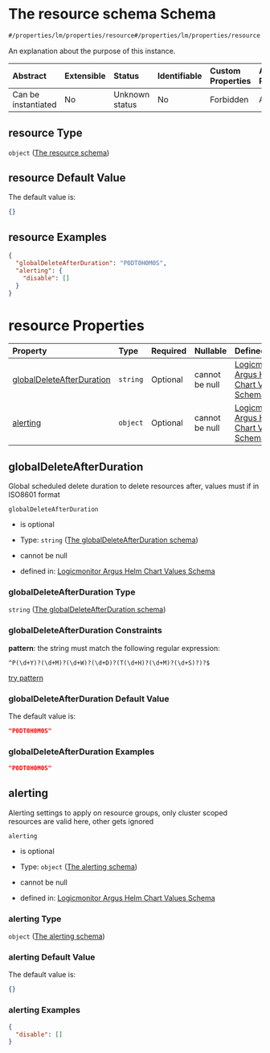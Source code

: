 # The resource schema Schema

```txt
#/properties/lm/properties/resource#/properties/lm/properties/resource
```

An explanation about the purpose of this instance.

| Abstract            | Extensible | Status         | Identifiable | Custom Properties | Additional Properties | Access Restrictions | Defined In                                                        |
| :------------------ | :--------- | :------------- | :----------- | :---------------- | :-------------------- | :------------------ | :---------------------------------------------------------------- |
| Can be instantiated | No         | Unknown status | No           | Forbidden         | Allowed               | none                | [values.schema.json\*](values.schema.json "open original schema") |

## resource Type

`object` ([The resource schema](values-properties-the-lm-schema-properties-the-resource-schema.md))

## resource Default Value

The default value is:

```json
{}
```

## resource Examples

```json
{
  "globalDeleteAfterDuration": "P0DT0H0M0S",
  "alerting": {
    "disable": []
  }
}
```

# resource Properties

| Property                                                | Type     | Required | Nullable       | Defined by                                                                                                                                                                                                                                                                                                          |
| :------------------------------------------------------ | :------- | :------- | :------------- | :------------------------------------------------------------------------------------------------------------------------------------------------------------------------------------------------------------------------------------------------------------------------------------------------------------------ |
| [globalDeleteAfterDuration](#globaldeleteafterduration) | `string` | Optional | cannot be null | [Logicmonitor Argus Helm Chart Values Schema](values-properties-the-lm-schema-properties-the-resource-schema-properties-the-globaldeleteafterduration-schema.md "#/properties/lm/properties/resource/properties/globalDeleteAfterDuration#/properties/lm/properties/resource/properties/globalDeleteAfterDuration") |
| [alerting](#alerting)                                   | `object` | Optional | cannot be null | [Logicmonitor Argus Helm Chart Values Schema](values-properties-the-lm-schema-properties-the-resource-schema-properties-the-alerting-schema.md "#/properties/lm/properties/resource/properties/alerting#/properties/lm/properties/resource/properties/alerting")                                                    |

## globalDeleteAfterDuration

Global scheduled delete duration to delete resources after, values must if in ISO8601 format

`globalDeleteAfterDuration`

*   is optional

*   Type: `string` ([The globalDeleteAfterDuration schema](values-properties-the-lm-schema-properties-the-resource-schema-properties-the-globaldeleteafterduration-schema.md))

*   cannot be null

*   defined in: [Logicmonitor Argus Helm Chart Values Schema](values-properties-the-lm-schema-properties-the-resource-schema-properties-the-globaldeleteafterduration-schema.md "#/properties/lm/properties/resource/properties/globalDeleteAfterDuration#/properties/lm/properties/resource/properties/globalDeleteAfterDuration")

### globalDeleteAfterDuration Type

`string` ([The globalDeleteAfterDuration schema](values-properties-the-lm-schema-properties-the-resource-schema-properties-the-globaldeleteafterduration-schema.md))

### globalDeleteAfterDuration Constraints

**pattern**: the string must match the following regular expression:&#x20;

```regexp
^P(\d+Y)?(\d+M)?(\d+W)?(\d+D)?(T(\d+H)?(\d+M)?(\d+S)?)?$
```

[try pattern](https://regexr.com/?expression=%5EP\(%5Cd%2BY\)%3F\(%5Cd%2BM\)%3F\(%5Cd%2BW\)%3F\(%5Cd%2BD\)%3F\(T\(%5Cd%2BH\)%3F\(%5Cd%2BM\)%3F\(%5Cd%2BS\)%3F\)%3F%24 "try regular expression with regexr.com")

### globalDeleteAfterDuration Default Value

The default value is:

```json
"P0DT0H0M0S"
```

### globalDeleteAfterDuration Examples

```json
"P0DT0H0M0S"
```

## alerting

Alerting settings to apply on resource groups, only cluster scoped resources are valid here, other gets ignored

`alerting`

*   is optional

*   Type: `object` ([The alerting schema](values-properties-the-lm-schema-properties-the-resource-schema-properties-the-alerting-schema.md))

*   cannot be null

*   defined in: [Logicmonitor Argus Helm Chart Values Schema](values-properties-the-lm-schema-properties-the-resource-schema-properties-the-alerting-schema.md "#/properties/lm/properties/resource/properties/alerting#/properties/lm/properties/resource/properties/alerting")

### alerting Type

`object` ([The alerting schema](values-properties-the-lm-schema-properties-the-resource-schema-properties-the-alerting-schema.md))

### alerting Default Value

The default value is:

```json
{}
```

### alerting Examples

```json
{
  "disable": []
}
```
